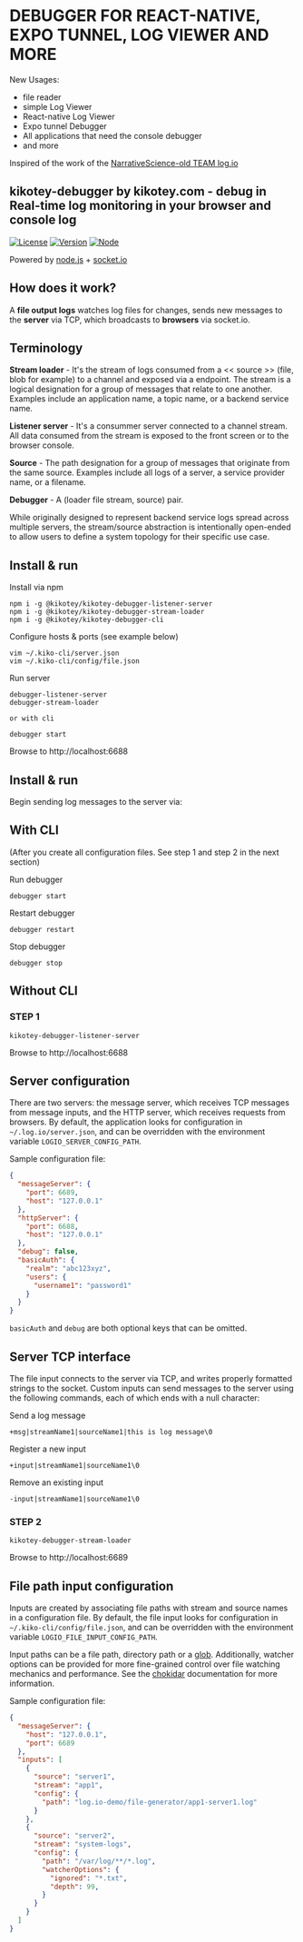  DEBUGGER FOR REACT-NATIVE, EXPO TUNNEL, LOG VIEWER AND MORE
=================================================

New Usages:
 - file reader
 - simple Log Viewer
 - React-native Log Viewer
 - Expo tunnel Debugger
 - All applications that need the console debugger
 - and more

Inspired of the work of the [ NarrativeScience-old TEAM log.io](https://github.com/NarrativeScience-old/log.io)

## kikotey-debugger by kikotey.com - debug in Real-time log monitoring in your browser and console log

[![License](https://img.shields.io/badge/License-Apache%202.0-blue.svg)](https://opensource.org/licenses/Apache2.0)
[![Version](https://img.shields.io/badge/node-%3E%3D%2012-brightgreen)](https://nodejs.org/)
[![Node](https://img.shields.io/npm/v/log.io)](https://www.npmjs.com/package/log.io)

Powered by [node.js](http://nodejs.org) + [socket.io](http://socket.io)

## How does it work?

A **file output logs** watches log files for changes, sends new messages to the **server** via TCP, which broadcasts to **browsers** via socket.io.

## Terminology

**Stream loader** - It's the stream of logs consumed from a << source >> (file, blob for example) to a channel and exposed via a endpoint. The stream is a logical designation for a group of messages that relate to one another.  Examples include an application name, a topic name, or a backend service name.

**Listener server** - It's a consummer server connected to a channel stream.  All data consumed from the stream is exposed to the front screen or to the browser console.

**Source** - The path designation for a group of messages that originate from the same source. Examples include all logs of a server, a service provider name, or a filename.

**Debugger** - A (loader file stream, source) pair.

While originally designed to represent backend service logs spread across multiple servers, the stream/source abstraction is intentionally open-ended to allow users to define a system topology for their specific use case.

## Install & run

Install via npm

```
npm i -g @kikotey/kikotey-debugger-listener-server
npm i -g @kikotey/kikotey-debugger-stream-loader
npm i -g @kikotey/kikotey-debugger-cli
```

Configure hosts & ports (see example below)

```
vim ~/.kiko-cli/server.json
vim ~/.kiko-cli/config/file.json
```

Run server

```
debugger-listener-server
debugger-stream-loader

or with cli

debugger start
```

Browse to http://localhost:6688

## Install & run 

Begin sending log messages to the server via:


## With CLI

(After you create all configuration files. See step 1 and step 2 in the next section)

Run debugger
```
debugger start
```

Restart debugger
```
debugger restart
```

Stop debugger
```
debugger stop
```


## Without CLI

### STEP 1
```
kikotey-debugger-listener-server
```

Browse to http://localhost:6688

## Server configuration

There are two servers: the message server, which receives TCP messages from message inputs, and the HTTP server, which receives requests from browsers.  By default, the application looks for configuration in `~/.log.io/server.json`, and can be overridden with the environment variable `LOGIO_SERVER_CONFIG_PATH`.

Sample configuration file:

```json
{
  "messageServer": {
    "port": 6689,
    "host": "127.0.0.1"
  },
  "httpServer": {
    "port": 6688,
    "host": "127.0.0.1"
  },
  "debug": false,
  "basicAuth": {
    "realm": "abc123xyz",
    "users": {
      "username1": "password1"
    }
  }
}
```
`basicAuth` and `debug` are both optional keys that can be omitted.

## Server TCP interface

The file input connects to the server via TCP, and writes properly formatted strings to the socket.  Custom inputs can send messages to the server using the following commands, each of which ends with a null character:

Send a log message

```
+msg|streamName1|sourceName1|this is log message\0
```

Register a new input

```
+input|streamName1|sourceName1\0
```

Remove an existing input

```
-input|streamName1|sourceName1\0
```

### STEP 2 

```
kikotey-debugger-stream-loader
```

Browse to http://localhost:6689

## File path input configuration

Inputs are created by associating file paths with stream and source names in a configuration file.  By default, the file input looks for configuration in `~/.kiko-cli/config/file.json`, and can be overridden with the environment variable `LOGIO_FILE_INPUT_CONFIG_PATH`.

Input paths can be a file path, directory path or a [glob](https://en.wikipedia.org/wiki/Glob_(programming)).  Additionally, watcher options can be provided for more fine-grained control over file watching mechanics and performance. See the [chokidar](https://github.com/paulmillr/chokidar) documentation for more information.

Sample configuration file:

```json
{
  "messageServer": {
    "host": "127.0.0.1",
    "port": 6689
  },
  "inputs": [
    {
      "source": "server1",
      "stream": "app1",
      "config": {
        "path": "log.io-demo/file-generator/app1-server1.log"
      }
    },
    {
      "source": "server2",
      "stream": "system-logs",
      "config": {
        "path": "/var/log/**/*.log",
        "watcherOptions": {
          "ignored": "*.txt",
          "depth": 99,
        }
      }
    }
  ]
}

```

